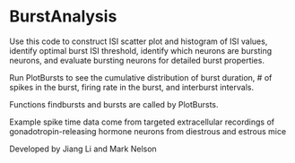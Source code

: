 # BurstAnalysis
Use this code to construct ISI scatter plot and histogram of ISI values, identify optimal burst ISI threshold, identify which neurons are bursting neurons, and evaluate bursting neurons for detailed burst properties.

Run PlotBursts to see the cumulative distribution of burst duration, # of spikes in the burst, firing rate in the burst, and interburst intervals.

Functions findbursts and bursts are called by PlotBursts.

Example spike time data come from targeted extracellular recordings of gonadotropin-releasing hormone neurons from diestrous and estrous mice

Developed by Jiang Li and Mark Nelson

